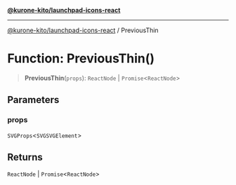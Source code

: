 [**@kurone-kito/launchpad-icons-react**](../README.md)

***

[@kurone-kito/launchpad-icons-react](../globals.md) / PreviousThin

# Function: PreviousThin()

> **PreviousThin**(`props`): `ReactNode` \| `Promise`\<`ReactNode`\>

## Parameters

### props

`SVGProps`\<`SVGSVGElement`\>

## Returns

`ReactNode` \| `Promise`\<`ReactNode`\>
